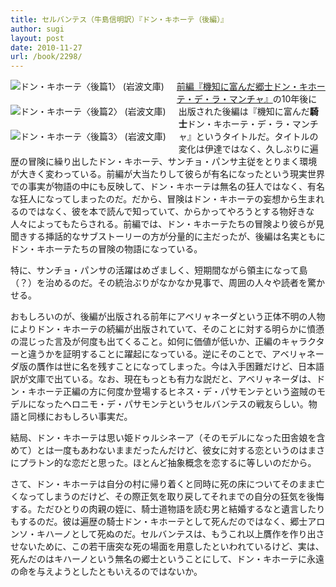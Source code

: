 ```yaml
---
title: セルバンテス（牛島信明訳）『ドン・キホーテ（後編）』
author: sugi
layout: post
date: 2010-11-27
url: /book/2298/
---
```

<a href="http://www.amazon.co.jp/exec/obidos/ASIN/4003272145/chezsugi-22/ref=nosim/" name="amazletlink" target="_blank"><img src="http://i1.wp.com/ecx.images-amazon.com/images/I/51B3DQS9CJL._SL160_.jpg?w=660" alt="ドン・キホーテ〈後篇1〉 (岩波文庫)" class="alignleft" style="float: left; margin: 0 20px 20px 0;" data-recalc-dims="1" /></a><a href="http://www.amazon.co.jp/exec/obidos/ASIN/4003272153/chezsugi-22/ref=nosim/" name="amazletlink" target="_blank"><img src="http://i0.wp.com/ecx.images-amazon.com/images/I/51D3JMXRNML._SL160_.jpg?w=660" alt="ドン・キホーテ〈後篇2〉 (岩波文庫)" class="alignleft" style="float: left; margin: 0 20px 20px 0;" data-recalc-dims="1" /></a><a href="http://www.amazon.co.jp/exec/obidos/ASIN/4003272161/chezsugi-22/ref=nosim/" name="amazletlink" target="_blank"><img src="http://i2.wp.com/ecx.images-amazon.com/images/I/5171677669L._SL160_.jpg?w=660" alt="ドン・キホーテ〈後篇3〉 (岩波文庫)" class="alignleft" style="float: left; margin: 0 20px 20px 0;" data-recalc-dims="1" /></a>

[前編『機知に富んだ郷士ドン・キホーテ・デ・ラ・マンチャ』][1]の10年後に出版された後編は『機知に富んだ**騎士**ドン・キホーテ・デ・ラ・マンチャ』というタイトルだ。タイトルの変化は伊達ではなく、久しぶりに遍歴の冒険に繰り出したドン・キホーテ、サンチョ・パンサ主従をとりまく環境が大きく変わっている。前編が大当たりして彼らが有名になったという現実世界での事実が物語の中にも反映して、ドン・キホーテは無名の狂人ではなく、有名な狂人になってしまったのだ。だから、冒険はドン・キホーテの妄想から生まれるのではなく、彼を本で読んで知っていて、からかってやろうとする物好きな人々によってもたらされる。前編では、ドン・キホーテたちの冒険より彼らが見聞きする挿話的なサブストーリーの方が分量的に主だったが、後編は名実ともにドン・キホーテたちの冒険の物語になっている。

特に、サンチョ・パンサの活躍はめざましく、短期間ながら領主になって島（？）を治めるのだ。その統治ぶりがなかなか見事で、周囲の人々や読者を驚かせる。

おもしろいのが、後編が出版される前年にアベリャネーダという正体不明の人物によりドン・キホーテの続編が出版されていて、そのことに対する明らかに憤懣の混じった言及が何度も出てくること。如何に価値が低いか、正編のキャラクターと違うかを証明することに躍起になっている。逆にそのことで、アベリャネーダ版の贋作は世に名を残すことになってしまった。今は入手困難だけど、日本語訳が文庫で出ている。なお、現在もっとも有力な説だと、アベリャネーダは、ドン・キホーテ正編の方に何度か登場するヒネス・デ・パサモンテという盗賊のモデルになったヘロニモ・デ・パサモンテというセルバンテスの戦友らしい。物語と同様におもしろい事実だ。

結局、ドン・キホーテは思い姫ドゥルシネーア（そのモデルになった田舎娘を含めて）とは一度もあわないままだったんだけど、彼女に対する恋というのはまさにプラトン的な恋だと思った。ほとんど抽象概念を恋するに等しいのだから。

さて、ドン・キホーテは自分の村に帰り着くと同時に死の床についてそのまま亡くなってしまうのだけど、その際正気を取り戻してそれまでの自分の狂気を後悔する。ただひとりの肉親の姪に、騎士道物語を読む男と結婚するなと遺言したりもするのだ。彼は遍歴の騎士ドン・キホーテとして死んだのではなく、郷士アロンソ・キハーノとして死ぬのだ。セルバンテスは、もうこれ以上贋作を作り出させないために、この若干唐突な死の場面を用意したといわれているけど、実は、死んだのはキハーノという無名の郷士ということにして、ドン・キホーテに永遠の命を与えようとしたともいえるのではないか。


 [1]: http://asharpminor.com/book/20100814.html
